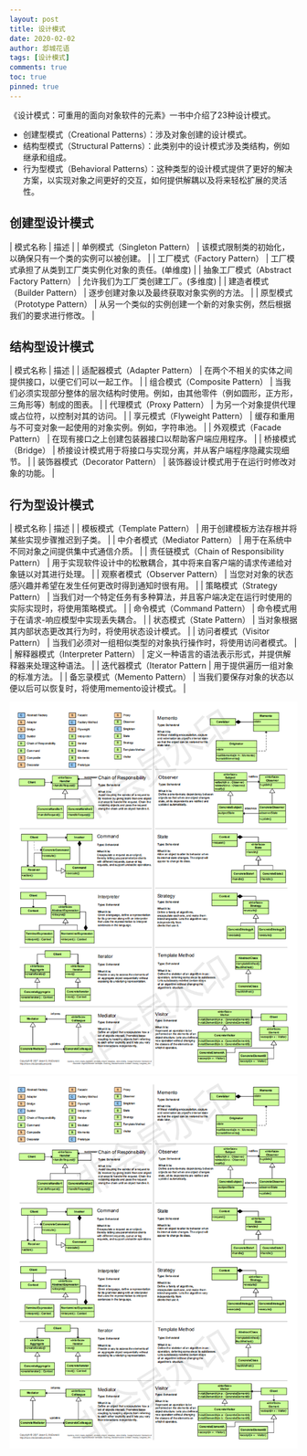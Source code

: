 ```yaml
---
layout: post
title: 设计模式
date: 2020-02-02
author: 邶城花语
tags: [设计模式]
comments: true
toc: true
pinned: true
---
```


《设计模式：可重用的面向对象软件的元素》一书中介绍了23种设计模式。

- 创建型模式（Creational Patterns）：涉及对象创建的设计模式。
- 结构型模式（Structural Patterns）：此类别中的设计模式涉及类结构，例如继承和组成。
- 行为型模式（Behavioral Patterns）：这种类型的设计模式提供了更好的解决方案，以实现对象之间更好的交互，如何提供解耦以及将来轻松扩展的灵活性。

## 创建型设计模式

|   模式名称    |   描述    |
|   单例模式（Singleton Pattern）    |  该模式限制类的初始化，以确保只有一个类的实例可以被创建。 |
|   工厂模式（Factory Pattern）  |  工厂模式承担了从类到工厂类实例化对象的责任。(单维度)   |
|   抽象工厂模式（Abstract Factory Pattern）    |   允许我们为工厂类创建工厂。(多维度) |
|   建造者模式（Builder Pattern）  |    逐步创建对象以及最终获取对象实例的方法。   |
|   原型模式（Prototype Pattern）    |  从另一个类似的实例创建一个新的对象实例，然后根据我们的要求进行修改。   |

## 结构型设计模式

|   模式名称    |   描述    |
|   适配器模式（Adapter Pattern）	|   在两个不相关的实体之间提供接口，以便它们可以一起工作。  |
|   组合模式（Composite Pattern）	|   当我们必须实现部分整体的层次结构时使用。例如，由其他零件（例如圆形，正方形，三角形等）制成的图表。    |
|   代理模式（Proxy Pattern）    |   为另一个对象提供代理或占位符，以控制对其的访问。    |
|   享元模式（Flyweight Pattern）    |   缓存和重用与不可变对象一起使用的对象实例。例如，字符串池。  |
|   外观模式（Facade Pattern）	|   在现有接口之上创建包装器接口以帮助客户端应用程序。  |
|   桥接模式（Bridge）	|   桥接设计模式用于将接口与实现分离，并从客户端程序隐藏实现细节。  |
|   装饰器模式（Decorator Pattern）	|   装饰器设计模式用于在运行时修改对象的功能。  |

## 行为型设计模式

|   模式名称	|   描述    |
|   模板模式（Template Pattern）	|   用于创建模板方法存根并将某些实现步骤推迟到子类。    |
|   中介者模式（Mediator Pattern）	|   用于在系统中不同对象之间提供集中式通信介质。    |
|   责任链模式（Chain of Responsibility Pattern）	|   用于实现软件设计中的松散耦合，其中将来自客户端的请求传递给对象链以对其进行处理。    |
|   观察者模式（Observer Pattern）	|   当您对对象的状态感兴趣并希望在发生任何更改时得到通知时很有用。  |
|   策略模式（Strategy Pattern）	|   当我们对一个特定任务有多种算法，并且客户端决定在运行时使用的实际实现时，将使用策略模式。    |
|   命令模式（Command Pattern）	|   命令模式用于在请求-响应模型中实现丢失耦合。 |
|   状态模式（State Pattern）	|   当对象根据其内部状态更改其行为时，将使用状态设计模式。  |
|   访问者模式（Visitor Pattern）	|   当我们必须对一组相似类型的对象执行操作时，将使用访问者模式。    |
|   解释器模式（Interpreter Pattern）	|   定义一种语言的语法表示形式，并提供解释器来处理这种语法。    |
|   迭代器模式（Iterator Pattern	|   用于提供遍历一组对象的标准方法。    |
|   备忘录模式（Memento Pattern）	|   当我们要保存对象的状态以便以后可以恢复时，将使用memento设计模式。 |

![img](/images/designpatterns0.png)
![img](/images/designpatterns0.png)